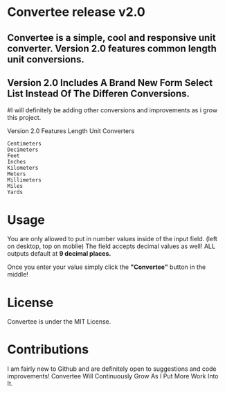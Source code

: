 # Convertee release v2.0

## Convertee is a simple, cool and responsive unit converter. Version 2.0 features common length unit conversions.
## Version 2.0 Includes A Brand New Form Select List Instead Of The Differen Conversions.

#I will definitely be adding other conversions and improvements as i grow this project.

Version 2.0 Features Length Unit Converters

```
Centimeters
Decimeters
Feet
Inches
Kilometers
Meters
Millimeters
Miles
Yards

```

# Usage

You are only allowed to put in number values inside of the input field. (left on desktop, top on moblie)
The field accepts decimal values as well!
ALL outputs default at **9 decimal places.**


Once you enter your value simply click the **"Convertee"** button in the middle!

# License

Convertee is under the MIT License.

# Contributions

I am fairly new to Github and are definitely open to suggestions and code improvements!
Convertee Will Continuously Grow As I Put More Work Into It.

 
